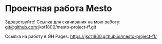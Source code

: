 # Проектная работа Mesto
Здравствуйте! Ссылка для скачивания на мою работу:
git@github.com:jkot1800/mesto-project-ff.git

Ссылка на работу в GH Pages:
https://jkot1800.github.io/mesto-project-ff/


